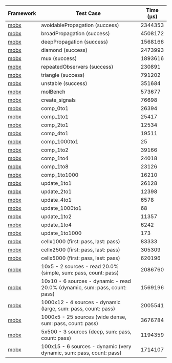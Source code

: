 | Framework | Test Case | Time (μs) |
| --- | --- | --- |
| [mobx](https://github.com/mobxjs/mobx.dart) | avoidablePropagation (success) | 2344353 |
| [mobx](https://github.com/mobxjs/mobx.dart) | broadPropagation (success) | 4508172 |
| [mobx](https://github.com/mobxjs/mobx.dart) | deepPropagation (success) | 1568166 |
| [mobx](https://github.com/mobxjs/mobx.dart) | diamond (success) | 2473993 |
| [mobx](https://github.com/mobxjs/mobx.dart) | mux (success) | 1893616 |
| [mobx](https://github.com/mobxjs/mobx.dart) | repeatedObservers (success) | 230891 |
| [mobx](https://github.com/mobxjs/mobx.dart) | triangle (success) | 791202 |
| [mobx](https://github.com/mobxjs/mobx.dart) | unstable (success) | 351684 |
| [mobx](https://github.com/mobxjs/mobx.dart) | molBench | 573677 |
| [mobx](https://github.com/mobxjs/mobx.dart) | create_signals | 76698 |
| [mobx](https://github.com/mobxjs/mobx.dart) | comp_0to1 | 26394 |
| [mobx](https://github.com/mobxjs/mobx.dart) | comp_1to1 | 25417 |
| [mobx](https://github.com/mobxjs/mobx.dart) | comp_2to1 | 12534 |
| [mobx](https://github.com/mobxjs/mobx.dart) | comp_4to1 | 19511 |
| [mobx](https://github.com/mobxjs/mobx.dart) | comp_1000to1 | 25 |
| [mobx](https://github.com/mobxjs/mobx.dart) | comp_1to2 | 39166 |
| [mobx](https://github.com/mobxjs/mobx.dart) | comp_1to4 | 24018 |
| [mobx](https://github.com/mobxjs/mobx.dart) | comp_1to8 | 23126 |
| [mobx](https://github.com/mobxjs/mobx.dart) | comp_1to1000 | 16210 |
| [mobx](https://github.com/mobxjs/mobx.dart) | update_1to1 | 26128 |
| [mobx](https://github.com/mobxjs/mobx.dart) | update_2to1 | 12398 |
| [mobx](https://github.com/mobxjs/mobx.dart) | update_4to1 | 6578 |
| [mobx](https://github.com/mobxjs/mobx.dart) | update_1000to1 | 68 |
| [mobx](https://github.com/mobxjs/mobx.dart) | update_1to2 | 11357 |
| [mobx](https://github.com/mobxjs/mobx.dart) | update_1to4 | 6242 |
| [mobx](https://github.com/mobxjs/mobx.dart) | update_1to1000 | 173 |
| [mobx](https://github.com/mobxjs/mobx.dart) | cellx1000 (first: pass, last: pass) | 83333 |
| [mobx](https://github.com/mobxjs/mobx.dart) | cellx2500 (first: pass, last: pass) | 305309 |
| [mobx](https://github.com/mobxjs/mobx.dart) | cellx5000 (first: pass, last: pass) | 620196 |
| [mobx](https://github.com/mobxjs/mobx.dart) | 10x5 - 2 sources - read 20.0% (simple, sum: pass, count: pass) | 2086760 |
| [mobx](https://github.com/mobxjs/mobx.dart) | 10x10 - 6 sources - dynamic - read 20.0% (dynamic, sum: pass, count: pass) | 1569196 |
| [mobx](https://github.com/mobxjs/mobx.dart) | 1000x12 - 4 sources - dynamic (large, sum: pass, count: pass) | 2005541 |
| [mobx](https://github.com/mobxjs/mobx.dart) | 1000x5 - 25 sources (wide dense, sum: pass, count: pass) | 3676784 |
| [mobx](https://github.com/mobxjs/mobx.dart) | 5x500 - 3 sources (deep, sum: pass, count: pass) | 1194359 |
| [mobx](https://github.com/mobxjs/mobx.dart) | 100x15 - 6 sources - dynamic (very dynamic, sum: pass, count: pass) | 1714107 |
